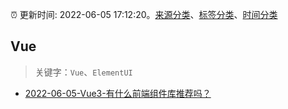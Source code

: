 :alarm_clock: 更新时间: 2022-06-05 17:12:20。[来源分类](../README.md)、[标签分类](../TAGS.md)、[时间分类](../TIMELINE.md)

## Vue


> 关键字：`Vue`、`ElementUI`



- [2022-06-05-Vue3-有什么前端组件库推荐吗？](https://www.v2ex.com/t/857409) 